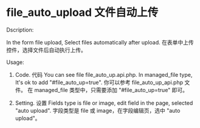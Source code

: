 file_auto_upload 文件自动上传
================

Dscription:

In the form file upload, Select files automatically after upload. 
在表单中上传控件，选择文件后自动执行上传。

Usage:

1. Code. 代码
You can see file file_auto_up.api.php. In managed_file type, It's ok to add "#file_auto_up=true".
你可以参考 file_auto_up_api.php 文件。 在 managed_file 类型中，只需要添加 "#file_auto_up=true" 即可。

2. Setting. 设置
Fields type is file or image, edit field in the page, selected "auto upload".
字段类型是 file 或 image，在字段编辑页，选中 "auto upload"。